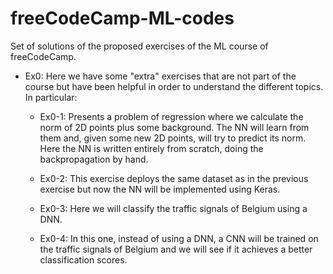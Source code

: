 # freeCodeCamp-ML-codes

Set of solutions of the proposed exercises of the ML course of freeCodeCamp. 

- Ex0: Here we have some "extra" exercises that are not part of the course but have been helpful in order to understand the different topics. In particular:

    - Ex0-1: Presents a problem of regression where we calculate the norm of 2D points plus some background. The NN will learn from them and, given some new 2D points, will try to predict its norm. Here the NN is written entirely from scratch, doing the backpropagation by hand.

    - Ex0-2: This exercise deploys the same dataset as in the previous exercise but now the NN will be implemented using Keras.

    - Ex0-3: Here we will classify the traffic signals of Belgium using a DNN.

    - Ex0-4: In this one, instead of using a DNN, a CNN will be trained on the traffic signals of Belgium and we will see if it achieves a better classification scores. 